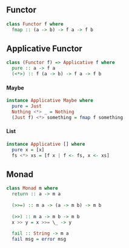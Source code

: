## Functor

```haskell
class Functor f where
  fmap :: (a -> b) -> f a -> f b
```

## Applicative Functor

```haskell
class (Functor f) => Applicative f where
  pure :: a -> f a
  (<*>) :: f (a -> b) -> f a -> f b
```

#### Maybe
```haskell
instance Applicative Maybe where
  pure = Just
  Nothing <*> _ = Nothing
  (Just f) <*> something = fmap f something
```

#### List
```haskell
instance Applicative [] where
  pure x = [x]
  fs <*> xs = [f x | f <- fs, x <- xs]
```

## Monad
```haskell
class Monad m where
  return :: a -> m a
  
  (>>=) :: m a -> (a -> m b) -> m b
  
  (>>) :: m a -> m b -> m b
  x >> y = x >>= \_ -> y
  
  fail :: String -> m a
  fail msg = error msg
```

